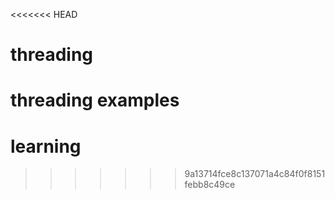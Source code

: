 <<<<<<< HEAD
# threading
threading examples
=======
# learning
>>>>>>> 9a13714fce8c137071a4c84f0f8151febb8c49ce
